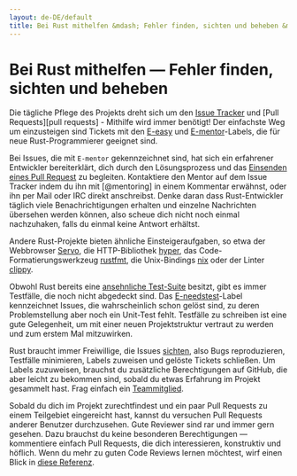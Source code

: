 ```yaml
---
layout: de-DE/default
title: Bei Rust mithelfen &mdash; Fehler finden, sichten und beheben &middot; Die Programmiersprache Rust
---
```


# Bei Rust mithelfen &mdash; Fehler finden, sichten und beheben

Die tägliche Pflege des Projekts dreht sich um den [Issue Tracker][issue tracker] und [Pull Requests][pull requests] - Mithilfe wird immer benötigt! Der einfachste Weg um einzusteigen sind Tickets mit den [E-easy] und [E-mentor]-Labels, die für neue Rust-Programmierer geeignet sind.

Bei Issues, die mit `E-mentor` gekennzeichnet sind, hat sich ein erfahrener Entwickler bereiterklärt, dich durch den Lösungsprozess und das [Einsenden eines Pull Request][pull] zu begleiten. Kontaktiere den Mentor auf dem Issue Tracker indem du ihn mit [@mentoring] in einem Kommentar erwähnst, oder ihn per Mail oder IRC direkt anschreibst. Denke daran dass Rust-Entwickler täglich viele Benachrichtigungen erhalten und einzelne Nachrichten übersehen werden können, also scheue dich nicht noch einmal nachzuhaken, falls du einmal keine Antwort erhältst.

Andere Rust-Projekte bieten ähnliche Einsteigeraufgaben, so etwa der Webbrowser [Servo], die HTTP-Bibliothek [hyper], das Code-Formatierungswerkzeug [rustfmt], die Unix-Bindings [nix] oder der Linter [clippy].

Obwohl Rust bereits eine [ansehnliche Test-Suite][test] besitzt, gibt es immer Testfälle, die noch nicht abgedeckt sind. Das [E-needstest]-Label kennzeichnet Issues, die wahrscheinlich schon gelöst sind, zu deren Problemstellung aber noch ein Unit-Test fehlt. Testfälle zu schreiben ist eine gute Gelegenheit, um mit einer neuen Projektstruktur vertraut zu werden und zum erstem Mal mitzuwirken.

Rust braucht immer Freiwillige, die Issues [sichten][triage], also Bugs reproduzieren, Testfälle minimieren, Labels zuweisen und gelöste Tickets schließen. Um Labels zuzuweisen, brauchst du zusätzliche Berechtigungen auf GitHub, die aber leicht zu bekommen sind, sobald du etwas Erfahrung im Projekt gesammelt hast. Frag einfach ein [Teammitglied][team].

Sobald du dich im Projekt zurechtfindest und ein paar Pull Requests zu einem Teilgebiet eingereicht hast, kannst du versuchen Pull Requests anderer Benutzer durchzusehen. Gute Reviewer sind rar und immer gern gesehen. Dazu brauchst du keine besonderen Berechtigungen &mdash; kommentiere einfach Pull Requests, die dich interessieren, konstruktiv und höflich. Wenn du mehr zu guten Code Reviews lernen möchtest, wirf einen Blick in [diese Referenz][reviews].

<!--
TODO: weekly triage email?
TODO: @nrc says suggesting everybody review w/o training is bad
-->

[@mentioning]: https://github.com/blog/821
[E-easy]: https://github.com/rust-lang/rust/issues?q=is%3Aopen+is%3Aissue+label%3AE-easy
[E-mentor]: https://github.com/rust-lang/rust/issues?q=is%3Aopen+is%3Aissue+label%3AE-easy+label%3AE-mentor
[E-needstest]: https://github.com/rust-lang/rust/issues?q=is%3Aopen+is%3Aissue+label%3AE-needstest
[PR]: https://github.com/rust-lang/rust/pulls
[Servo]: https://github.com/servo/servo
[clippy]: https://github.com/Manishearth/rust-clippy
[hyper]: https://github.com/hyperium/hyper
[issue tracker]: https://github.com/rust-lang/rust/issues
[nix]: https://github.com/nix-rust/nix/
[pull]: https://github.com/rust-lang/rust/blob/master/CONTRIBUTING.md#pull-requests
[reviews]: http://blog.originate.com/blog/2014/09/29/effective-code-reviews/
[rustfmt]: https://github.com/rust-lang-nursery/rustfmt
[team]: team.html
[test]: https://github.com/rust-lang/rust-wiki-backup/blob/master/Note-testsuite.md
[triage]: https://github.com/rust-lang/rust/blob/master/CONTRIBUTING.md#issue-triage
